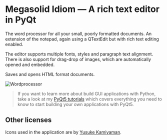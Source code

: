 # Megasolid Idiom — A rich text editor in PyQt

The word processor for all your small, poorly formatted documents.
An extension of the notepad, again using a QTextEdit but with rich
text editing enabled.

The editor supports multiple fonts, styles and paragraph text alignment.
There is also support for drag-drop of images, which are automatically
opened and embedded.

Saves and opens HTML format documents.

![Wordprocessor](screenshot-wordprocessor.jpg)

> If you want to learn more about build GUI applications with Python,
take a look at my [PyQt5 tutorials](https://www.pythonguis.com)
which covers everything you need to know to start building your own applications with PyQt5.

## Other licenses

Icons used in the application are by [Yusuke Kamiyaman](http://p.yusukekamiyamane.com/).
